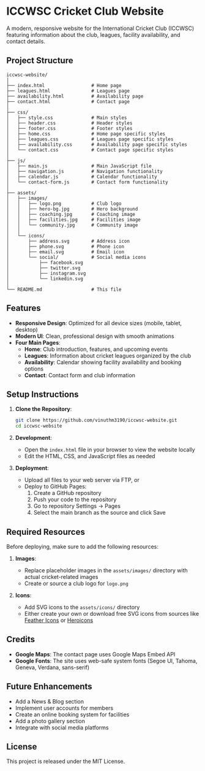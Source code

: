 # ICCWSC Cricket Club Website

A modern, responsive website for the International Cricket Club (ICCWSC) featuring information about the club, leagues, facility availability, and contact details.

## Project Structure

```
iccwsc-website/
│
├── index.html                 # Home page
├── leagues.html               # Leagues page
├── availability.html          # Availability page
├── contact.html               # Contact page
│
├── css/
│   ├── style.css              # Main styles
│   ├── header.css             # Header styles
│   ├── footer.css             # Footer styles
│   ├── home.css               # Home page specific styles
│   ├── leagues.css            # Leagues page specific styles
│   ├── availability.css       # Availability page specific styles
│   └── contact.css            # Contact page specific styles
│
├── js/
│   ├── main.js                # Main JavaScript file
│   ├── navigation.js          # Navigation functionality
│   ├── calendar.js            # Calendar functionality
│   └── contact-form.js        # Contact form functionality
│
├── assets/
│   ├── images/
│   │   ├── logo.png           # Club logo
│   │   ├── hero-bg.jpg        # Hero background
│   │   ├── coaching.jpg       # Coaching image
│   │   ├── facilities.jpg     # Facilities image
│   │   └── community.jpg      # Community image
│   │
│   └── icons/
│       ├── address.svg        # Address icon
│       ├── phone.svg          # Phone icon
│       ├── email.svg          # Email icon
│       └── social/            # Social media icons
│           ├── facebook.svg
│           ├── twitter.svg
│           ├── instagram.svg
│           └── linkedin.svg
│
└── README.md                  # This file
```

## Features

- **Responsive Design**: Optimized for all device sizes (mobile, tablet, desktop)
- **Modern UI**: Clean, professional design with smooth animations
- **Four Main Pages**:
  - **Home**: Club introduction, features, and upcoming events
  - **Leagues**: Information about cricket leagues organized by the club
  - **Availability**: Calendar showing facility availability and booking options
  - **Contact**: Contact form and club information

## Setup Instructions

1. **Clone the Repository**:
   ```bash
   git clone https://github.com/vinuthm3190/iccwsc-website.git
   cd iccwsc-website
   ```

2. **Development**:
   - Open the `index.html` file in your browser to view the website locally
   - Edit the HTML, CSS, and JavaScript files as needed

3. **Deployment**:
   - Upload all files to your web server via FTP, or
   - Deploy to GitHub Pages:
     1. Create a GitHub repository
     2. Push your code to the repository
     3. Go to repository Settings → Pages
     4. Select the main branch as the source and click Save

## Required Resources

Before deploying, make sure to add the following resources:

1. **Images**:
   - Replace placeholder images in the `assets/images/` directory with actual cricket-related images
   - Create or source a club logo for `logo.png`

2. **Icons**:
   - Add SVG icons to the `assets/icons/` directory
   - Either create your own or download free SVG icons from sources like [Feather Icons](https://feathericons.com/) or [Heroicons](https://heroicons.com/)

## Credits

- **Google Maps**: The contact page uses Google Maps Embed API
- **Google Fonts**: The site uses web-safe system fonts (Segoe UI, Tahoma, Geneva, Verdana, sans-serif)

## Future Enhancements

- Add a News & Blog section
- Implement user accounts for members
- Create an online booking system for facilities
- Add a photo gallery section
- Integrate with social media platforms

## License

This project is released under the MIT License.